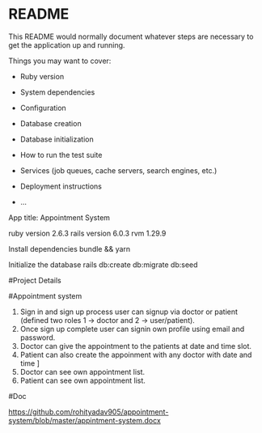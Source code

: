 # README

This README would normally document whatever steps are necessary to get the
application up and running.

Things you may want to cover:

* Ruby version

* System dependencies

* Configuration

* Database creation

* Database initialization

* How to run the test suite

* Services (job queues, cache servers, search engines, etc.)

* Deployment instructions

* ...





 App title: Appointment System


ruby version 2.6.3
rails version 6.0.3
rvm 1.29.9

Install dependencies
bundle && yarn


Initialize the database
rails db:create db:migrate db:seed


#Project Details

#Appointment system

1.  Sign in and sign up process user can signup via doctor or patient (defined two roles 1 -> doctor and 2 -> user/patient).
2.  Once sign up complete user can signin own profile using email and password.
3.  Doctor can give the appointment to the patients at date and time  slot.
4.  Patient can also create the appoinment with any doctor with date and time ]
5.  Doctor can see own appointment list.
6.  Patient can see own appointment list.


#Doc

https://github.com/rohityadav905/appointment-system/blob/master/appintment-system.docx
